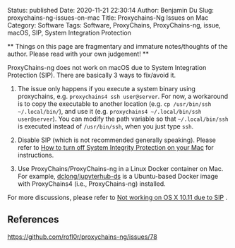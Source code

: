 Status: published
Date: 2020-11-21 22:30:14
Author: Benjamin Du
Slug: proxychains-ng-issues-on-mac
Title: Proxychains-Ng Issues on Mac
Category: Software
Tags: Software, ProxyChains, ProxyChains-ng, issue, macOS, SIP, System Integration Protection

**
Things on this page are fragmentary and immature notes/thoughts of the author.
Please read with your own judgement!
**

ProxyChains-ng does not work on macOS 
due to System Integration Protection (SIP).
There are basically 3 ways to fix/avoid it. 

1. The issue only happens if you execute a system binary using proxychains, 
    e.g. `proxychains4 ssh user@server`.
    For now, 
    a workaround is to copy the executable to another location 
    (e.g. `cp /usr/bin/ssh ~/.local/bin/`), 
    and use it (e.g. `proxychains4 ~/.local/bin/ssh user@server`). 
    You can modify the path variable so that `~/.local/bin/ssh` is executed 
    instead of `/usr/bin/ssh`, 
    when you just type `ssh`.

1. Disable SIP (which is not recommended generally speaking).
    Please refer to
    [How to turn off System Integrity Protection on your Mac](https://www.imore.com/how-turn-system-integrity-protection-macos)
    for instructions.

2. Use ProxyChains/ProxyChains-ng in a Linux Docker container on Mac.
    For example, 
    [dclong/jupyterhub-ds](https://github.com/dclong/docker-jupyterhub-ds)
    is a Ubuntu-based Docker image with ProxyChains4 (i.e., ProxyChains-ng) installed.

For more discussions,
please refer to
[Not working on OS X 10.11 due to SIP](https://github.com/rofl0r/proxychains-ng/issues/78)
.

## References

https://github.com/rofl0r/proxychains-ng/issues/78
